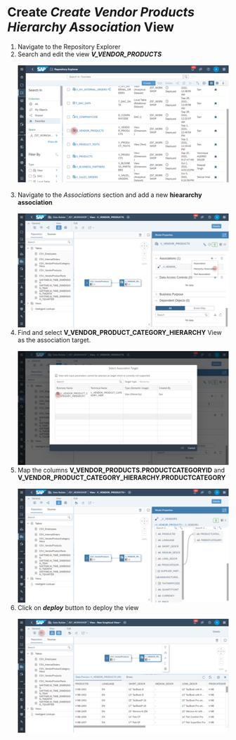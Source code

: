 # Create <i>Create Vendor Products Hierarchy Association</i> View

1. Navigate to the Repository Explorer
2. Search and edit the view _**V_VENDOR_PRODUCTS**_
  <br><br>![](../images/create_vendor_products_hierarchy_association_01.png)<br><br>
 8.  Navigate to the <i>Associations</i> section and add a new <b>hieararchy association</b>
  <br><br>![](../images/create_vendor_products_hierarchy_association_02.png)
 9. Find and select <b>V_VENDOR_PRODUCT_CATEGORY_HIERARCHY</b> View as the association target.
  <br><br>![](../images/create_vendor_products_hierarchy_association_03.png)
 10. Map the columns <b>V_VENDOR_PRODUCTS.PRODUCTCATEGORYID</b> and <b>V_VENDOR_PRODUCT_CATEGORY_HIERARCHY.PRODUCTCATEGORY</b>
  <br><br>![](../images/create_vendor_products_hierarchy_association_04.png)
 12. Click on <b><i>deploy</i></b> button to deploy the view
  <br><br>![](../images/create_vendor_products_hierarchy_association_05.png)
